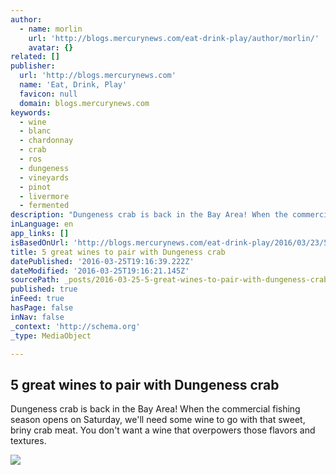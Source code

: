 ```yaml
---
author:
  - name: morlin
    url: 'http://blogs.mercurynews.com/eat-drink-play/author/morlin/'
    avatar: {}
related: []
publisher:
  url: 'http://blogs.mercurynews.com'
  name: 'Eat, Drink, Play'
  favicon: null
  domain: blogs.mercurynews.com
keywords:
  - wine
  - blanc
  - chardonnay
  - crab
  - ros
  - dungeness
  - vineyards
  - pinot
  - livermore
  - fermented
description: "Dungeness crab is back in the Bay Area! When the commercial fishing season opens on Saturday, we'll need some wine to go with that sweet, briny crab meat. You don't want a wine that overpowers those flavors and textures."
inLanguage: en
app_links: []
isBasedOnUrl: 'http://blogs.mercurynews.com/eat-drink-play/2016/03/23/5-great-wines-for-dungeness-crab/?utm_campaign=Echobox&utm_medium=Social&utm_source=Twitter#link_time=1458795984'
title: 5 great wines to pair with Dungeness crab
datePublished: '2016-03-25T19:16:39.222Z'
dateModified: '2016-03-25T19:16:21.145Z'
sourcePath: _posts/2016-03-25-5-great-wines-to-pair-with-dungeness-crab.md
published: true
inFeed: true
hasPage: false
inNav: false
_context: 'http://schema.org'
_type: MediaObject

---
```

<article style=""><h1>5 great wines to pair with Dungeness crab</h1><p>Dungeness crab is back in the Bay Area! When the commercial fishing season opens on Saturday, we'll need some wine to go with that sweet, briny crab meat. You don't want a wine that overpowers those flavors and textures.</p><img src="http://blogs.mercurynews.com/eat-drink-play/files/2014/01/blog-CRABS-300x210.jpg" /></article>